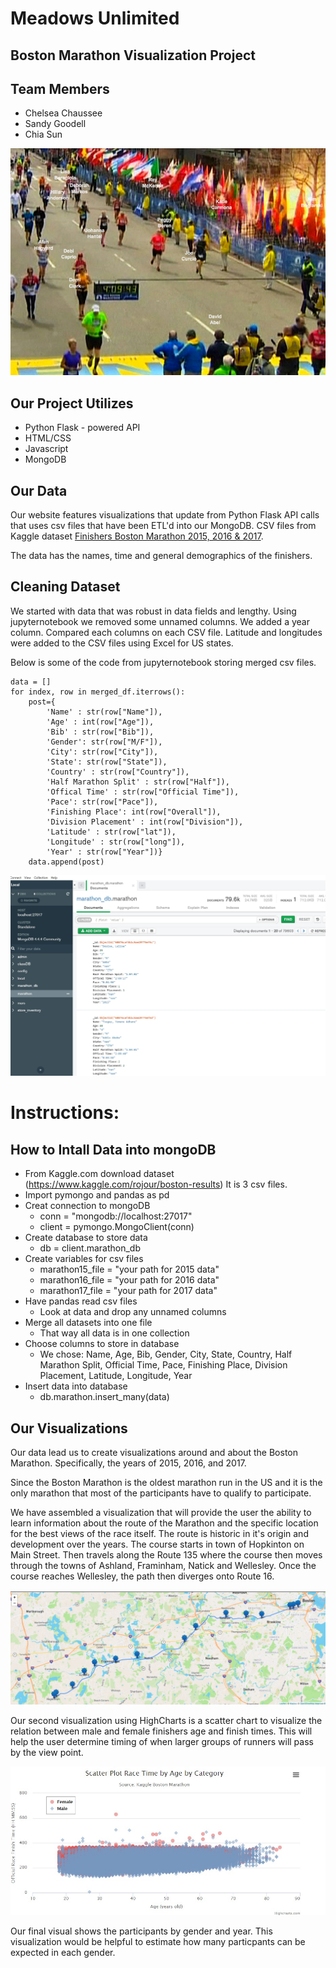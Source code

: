 # Meadows Unlimited
## Boston Marathon Visualization Project

## Team Members
* Chelsea Chaussee
* Sandy Goodell
* Chia Sun

![Boston Marathon](\images\40943-moment-superJumbo-v2.png)


## Our Project Utilizes

* Python Flask - powered API
* HTML/CSS
* Javascript
* MongoDB

## Our Data

Our website features visualizations that update from Python Flask API calls that uses csv files that have been ETL'd into our MongoDB. CSV files from Kaggle dataset 
[Finishers Boston Marathon 2015, 2016 & 2017](https://www.kaggle.com/rojour/boston-results).

The data has the names, time and general demographics of the finishers.

## Cleaning Dataset

We started with data that was robust in data fields and lengthy. 
Using jupyternotebook we removed some unnamed columns. We added a year column. Compared each columns on each CSV file. Latitude and longitudes were added to the CSV files using Excel for US states.

Below is some of the code from jupyternotebook storing merged csv files.

```
data = []
for index, row in merged_df.iterrows():
    post={
        'Name' : str(row["Name"]),
        'Age' : int(row["Age"]),
        'Bib' : str(row["Bib"]),
        'Gender': str(row["M/F"]),
        'City': str(row["City"]),
        'State': str(row["State"]),
        'Country' : str(row["Country"]),
        'Half Marathon Split' : str(row["Half"]),
        'Offical Time' : str(row["Official Time"]),
        'Pace': str(row["Pace"]),
        'Finishing Place': int(row["Overall"]),
        'Division Placement' : int(row["Division"]),
        'Latitude' : str(row["lat"]),
        'Longitude' : str(row["long"]),
        'Year' : str(row["Year"])}
    data.append(post)

```
![MongoDB](\images\mongodb.jpg)

# Instructions:
## How to Intall Data into mongoDB
*  From Kaggle.com download dataset (https://www.kaggle.com/rojour/boston-results) It is 3 csv files.
*  Import pymongo and pandas as pd
* Creat connection to mongoDB
  - conn = "mongodb://localhost:27017"
  - client = pymongo.MongoClient(conn)
* Create database to store data
  - db = client.marathon_db
* Create variables for csv files
  - marathon15_file = "your path for 2015 data"
  - marathon16_file = "your path for 2016 data"
  - marathon17_file = "your path for 2017 data"
* Have pandas read csv files
  - Look at data and drop any unnamed columns
* Merge all datasets into one file 
  - That way all data is in one collection
* Choose columns to store in database
  - We chose: Name, Age, Bib, Gender, City, State, Country, Half Marathon Split, Official Time, Pace, Finishing Place, Division Placement, Latitude, Longitude, Year
* Insert data into database
  - db.marathon.insert_many(data)

## Our Visualizations
Our data lead us to create visualizations around and about the Boston Marathon. Specifically, the years of 2015, 2016, and 2017. 

Since the Boston Marathon is the oldest marathon run in the US and it is the only marathon that most of the participants have to qualify to participate.

We have assembled a visualization that will provide the user the ability to learn information about the route of the Marathon and the specific location for the best views of the race itself. The route is historic in it's origin and development over the years. The course starts in town of Hopkinton on Main Street. Then travels along the Route 135 where the course then moves through the towns of Ashland, Framinham, Natick and Wellesley. Once the course reaches Wellesley, the path then diverges onto Route 16. 

![Boston Marathon](\images\Viewpointsmap.jpg)

Our second visualization using HighCharts is a scatter chart to visualize the relation between male and female finishers age and finish times. This will help the user determine timing of when larger groups of runners will pass by the view point.

![Boston Marathon](\images\scatterplot.jpg)


Our final visual shows the participants by gender and year. This visualization would be helpful to estimate how many particpants can be expected in each gender. 

